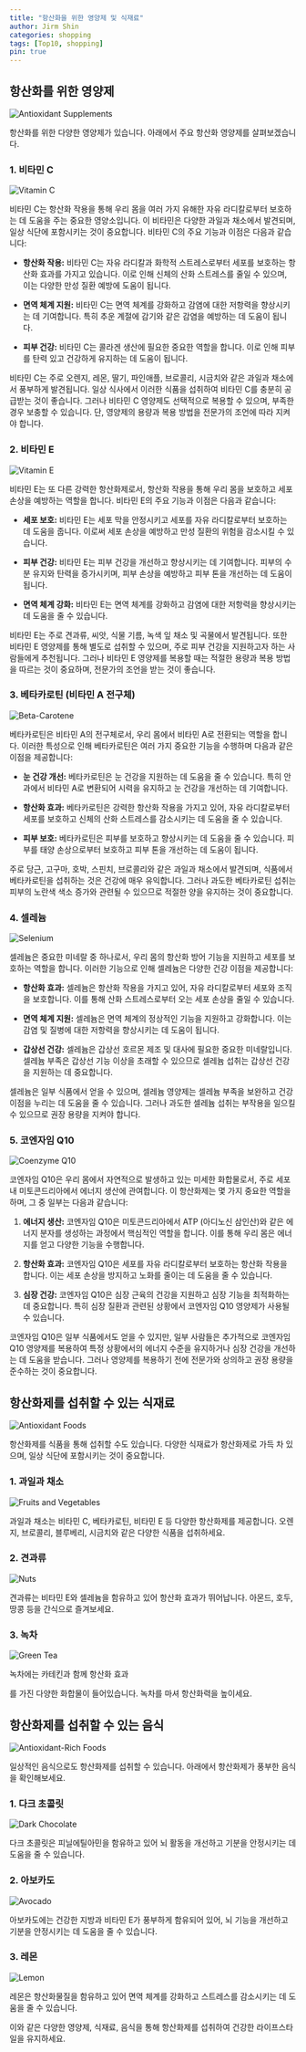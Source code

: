 ```yaml
---
title: "항산화을 위한 영양제 및 식재료"
author: Jirm Shin
categories: shopping
tags: [Top10, shopping]
pin: true
---
```


## 항산화를 위한 영양제

![Antioxidant Supplements](https://source.unsplash.com/1600x900/?antioxidant-supplements)

항산화를 위한 다양한 영양제가 있습니다. 아래에서 주요 항산화 영양제를 살펴보겠습니다.

### 1. 비타민 C

![Vitamin C](https://source.unsplash.com/1600x900/?vitamin-c)

비타민 C는 항산화 작용을 통해 우리 몸을 여러 가지 유해한 자유 라디칼로부터 보호하는 데 도움을 주는 중요한 영양소입니다. 이 비타민은 다양한 과일과 채소에서 발견되며, 일상 식단에 포함시키는 것이 중요합니다. 비타민 C의 주요 기능과 이점은 다음과 같습니다:

- **항산화 작용:** 비타민 C는 자유 라디칼과 화학적 스트레스로부터 세포를 보호하는 항산화 효과를 가지고 있습니다. 이로 인해 신체의 산화 스트레스를 줄일 수 있으며, 이는 다양한 만성 질환 예방에 도움이 됩니다.

- **면역 체계 지원:** 비타민 C는 면역 체계를 강화하고 감염에 대한 저항력을 향상시키는 데 기여합니다. 특히 추운 계절에 감기와 같은 감염을 예방하는 데 도움이 됩니다.

- **피부 건강:** 비타민 C는 콜라겐 생산에 필요한 중요한 역할을 합니다. 이로 인해 피부를 탄력 있고 건강하게 유지하는 데 도움이 됩니다.

비타민 C는 주로 오렌지, 레몬, 딸기, 파인애플, 브로콜리, 시금치와 같은 과일과 채소에서 풍부하게 발견됩니다. 일상 식사에서 이러한 식품을 섭취하여 비타민 C를 충분히 공급받는 것이 좋습니다. 그러나 비타민 C 영양제도 선택적으로 복용할 수 있으며, 부족한 경우 보충할 수 있습니다. 단, 영양제의 용량과 복용 방법을 전문가의 조언에 따라 지켜야 합니다.

### 2. 비타민 E

![Vitamin E](https://source.unsplash.com/1600x900/?vitamin-e)

비타민 E는 또 다른 강력한 항산화제로서, 항산화 작용을 통해 우리 몸을 보호하고 세포 손상을 예방하는 역할을 합니다. 비타민 E의 주요 기능과 이점은 다음과 같습니다:

- **세포 보호:** 비타민 E는 세포 막을 안정시키고 세포를 자유 라디칼로부터 보호하는 데 도움을 줍니다. 이로써 세포 손상을 예방하고 만성 질환의 위험을 감소시킬 수 있습니다.

- **피부 건강:** 비타민 E는 피부 건강을 개선하고 향상시키는 데 기여합니다. 피부의 수분 유지와 탄력을 증가시키며, 피부 손상을 예방하고 피부 톤을 개선하는 데 도움이 됩니다.

- **면역 체계 강화:** 비타민 E는 면역 체계를 강화하고 감염에 대한 저항력을 향상시키는 데 도움을 줄 수 있습니다. 

비타민 E는 주로 견과류, 씨앗, 식물 기름, 녹색 잎 채소 및 곡물에서 발견됩니다. 또한 비타민 E 영양제를 통해 별도로 섭취할 수 있으며, 주로 피부 건강을 지원하고자 하는 사람들에게 추천됩니다. 그러나 비타민 E 영양제를 복용할 때는 적절한 용량과 복용 방법을 따르는 것이 중요하며, 전문가의 조언을 받는 것이 좋습니다.

### 3. 베타카로틴 (비타민 A 전구체)

![Beta-Carotene](https://source.unsplash.com/1600x900/?beta-carotene)

베타카로틴은 비타민 A의 전구체로서, 우리 몸에서 비타민 A로 전환되는 역할을 합니다. 이러한 특성으로 인해 베타카로틴은 여러 가지 중요한 기능을 수행하며 다음과 같은 이점을 제공합니다:

- **눈 건강 개선:** 베타카로틴은 눈 건강을 지원하는 데 도움을 줄 수 있습니다. 특히 안과에서 비타민 A로 변환되어 시력을 유지하고 눈 건강을 개선하는 데 기여합니다.

- **항산화 효과:** 베타카로틴은 강력한 항산화 작용을 가지고 있어, 자유 라디칼로부터 세포를 보호하고 신체의 산화 스트레스를 감소시키는 데 도움을 줄 수 있습니다.

- **피부 보호:** 베타카로틴은 피부를 보호하고 향상시키는 데 도움을 줄 수 있습니다. 피부를 태양 손상으로부터 보호하고 피부 톤을 개선하는 데 도움이 됩니다.

주로 당근, 고구마, 호박, 스핀치, 브로콜리와 같은 과일과 채소에서 발견되며, 식품에서 베타카로틴을 섭취하는 것은 건강에 매우 유익합니다. 그러나 과도한 베타카로틴 섭취는 피부의 노란색 색소 증가와 관련될 수 있으므로 적절한 양을 유지하는 것이 중요합니다.

### 4. 셀레늄

![Selenium](https://source.unsplash.com/1600x900/?selenium)

셀레늄은 중요한 미네랄 중 하나로서, 우리 몸의 항산화 방어 기능을 지원하고 세포를 보호하는 역할을 합니다. 이러한 기능으로 인해 셀레늄은 다양한 건강 이점을 제공합니다:

- **항산화 효과:** 셀레늄은 항산화 작용을 가지고 있어, 자유 라디칼로부터 세포와 조직을 보호합니다. 이를 통해 산화 스트레스로부터 오는 세포 손상을 줄일 수 있습니다.

- **면역 체계 지원:** 셀레늄은 면역 체계의 정상적인 기능을 지원하고 강화합니다. 이는 감염 및 질병에 대한 저항력을 향상시키는 데 도움이 됩니다.

- **갑상선 건강:** 셀레늄은 갑상선 호르몬 제조 및 대사에 필요한 중요한 미네랄입니다. 셀레늄 부족은 갑상선 기능 이상을 초래할 수 있으므로 셀레늄 섭취는 갑상선 건강을 지원하는 데 중요합니다.

셀레늄은 일부 식품에서 얻을 수 있으며, 셀레늄 영양제는 셀레늄 부족을 보완하고 건강 이점을 누리는 데 도움을 줄 수 있습니다. 그러나 과도한 셀레늄 섭취는 부작용을 일으킬 수 있으므로 권장 용량을 지켜야 합니다.

### 5. 코엔자임 Q10

![Coenzyme Q10](https://source.unsplash.com/1600x900/?coenzyme-q10)

코엔자임 Q10은 우리 몸에서 자연적으로 발생하고 있는 미세한 화합물로서, 주로 세포 내 미토콘드리아에서 에너지 생산에 관여합니다. 이 항산화제는 몇 가지 중요한 역할을 하며, 그 중 일부는 다음과 같습니다:

1. **에너지 생산:** 코엔자임 Q10은 미토콘드리아에서 ATP (아디노신 삼인산)와 같은 에너지 분자를 생성하는 과정에서 핵심적인 역할을 합니다. 이를 통해 우리 몸은 에너지를 얻고 다양한 기능을 수행합니다.

2. **항산화 효과:** 코엔자임 Q10은 세포를 자유 라디칼로부터 보호하는 항산화 작용을 합니다. 이는 세포 손상을 방지하고 노화를 줄이는 데 도움을 줄 수 있습니다.

3. **심장 건강:** 코엔자임 Q10은 심장 근육의 건강을 지원하고 심장 기능을 최적화하는 데 중요합니다. 특히 심장 질환과 관련된 상황에서 코엔자임 Q10 영양제가 사용될 수 있습니다.

코엔자임 Q10은 일부 식품에서도 얻을 수 있지만, 일부 사람들은 추가적으로 코엔자임 Q10 영양제를 복용하여 특정 상황에서의 에너지 수준을 유지하거나 심장 건강을 개선하는 데 도움을 받습니다. 그러나 영양제를 복용하기 전에 전문가와 상의하고 권장 용량을 준수하는 것이 중요합니다.

## 항산화제를 섭취할 수 있는 식재료

![Antioxidant Foods](https://source.unsplash.com/1600x900/?antioxidant-foods)

항산화제를 식품을 통해 섭취할 수도 있습니다. 다양한 식재료가 항산화제로 가득 차 있으며, 일상 식단에 포함시키는 것이 중요합니다.

### 1. 과일과 채소

![Fruits and Vegetables](https://source.unsplash.com/1600x900/?fruits-and-vegetables)

과일과 채소는 비타민 C, 베타카로틴, 비타민 E 등 다양한 항산화제를 제공합니다. 오렌지, 브로콜리, 블루베리, 시금치와 같은 다양한 식품을 섭취하세요.

### 2. 견과류

![Nuts](https://source.unsplash.com/1600x900/?nuts)

견과류는 비타민 E와 셀레늄을 함유하고 있어 항산화 효과가 뛰어납니다. 아몬드, 호두, 땅콩 등을 간식으로 즐겨보세요.

### 3. 녹차

![Green Tea](https://source.unsplash.com/1600x900/?green-tea)

녹차에는 카테킨과 함께 항산화 효과

를 가진 다양한 화합물이 들어있습니다. 녹차를 마셔 항산화력을 높이세요.

## 항산화제를 섭취할 수 있는 음식

![Antioxidant-Rich Foods](https://source.unsplash.com/1600x900/?antioxidant-rich-foods)

일상적인 음식으로도 항산화제를 섭취할 수 있습니다. 아래에서 항산화제가 풍부한 음식을 확인해보세요.

### 1. 다크 초콜릿

![Dark Chocolate](https://source.unsplash.com/1600x900/?dark-chocolate)

다크 초콜릿은 피닐에틸아민을 함유하고 있어 뇌 활동을 개선하고 기분을 안정시키는 데 도움을 줄 수 있습니다.

### 2. 아보카도

![Avocado](https://source.unsplash.com/1600x900/?avocado)

아보카도에는 건강한 지방과 비타민 E가 풍부하게 함유되어 있어, 뇌 기능을 개선하고 기분을 안정시키는 데 도움을 줄 수 있습니다.

### 3. 레몬

![Lemon](https://source.unsplash.com/1600x900/?lemon)

레몬은 항산화물질을 함유하고 있어 면역 체계를 강화하고 스트레스를 감소시키는 데 도움을 줄 수 있습니다.

이와 같은 다양한 영양제, 식재료, 음식을 통해 항산화제를 섭취하여 건강한 라이프스타일을 유지하세요.

